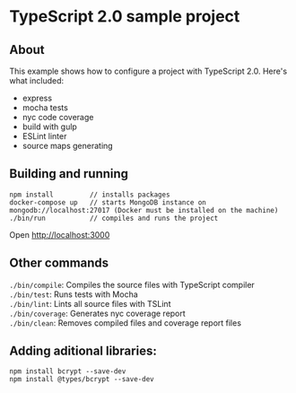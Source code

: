 # TypeScript 2.0 sample project

## About
This example shows how to configure a project with TypeScript 2.0. Here's what included:
- express
- mocha tests
- nyc code coverage
- build with gulp
- ESLint linter
- source maps generating

## Building and running
```
npm install         // installs packages
docker-compose up   // starts MongoDB instance on mongodb://localhost:27017 (Docker must be installed on the machine)
./bin/run           // compiles and runs the project
```
Open <http://localhost:3000>

## Other commands

`./bin/compile`: Compiles the source files with TypeScript compiler  
`./bin/test`: Runs tests with Mocha  
`./bin/lint`: Lints all source files with TSLint  
`./bin/coverage`: Generates nyc coverage report  
`./bin/clean`: Removes compiled files and coverage report files  

## Adding aditional libraries:
```
npm install bcrypt --save-dev
npm install @types/bcrypt --save-dev
```
